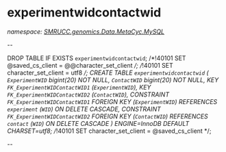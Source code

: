 ﻿# experimentwidcontactwid
_namespace: [SMRUCC.genomics.Data.MetaCyc.MySQL](./index.md)_

--
 
 DROP TABLE IF EXISTS `experimentwidcontactwid`;
 /*!40101 SET @saved_cs_client = @@character_set_client */;
 /*!40101 SET character_set_client = utf8 */;
 CREATE TABLE `experimentwidcontactwid` (
 `ExperimentWID` bigint(20) NOT NULL,
 `ContactWID` bigint(20) NOT NULL,
 KEY `FK_ExperimentWIDContactWID1` (`ExperimentWID`),
 KEY `FK_ExperimentWIDContactWID2` (`ContactWID`),
 CONSTRAINT `FK_ExperimentWIDContactWID1` FOREIGN KEY (`ExperimentWID`) REFERENCES `experiment` (`WID`) ON DELETE CASCADE,
 CONSTRAINT `FK_ExperimentWIDContactWID2` FOREIGN KEY (`ContactWID`) REFERENCES `contact` (`WID`) ON DELETE CASCADE
 ) ENGINE=InnoDB DEFAULT CHARSET=utf8;
 /*!40101 SET character_set_client = @saved_cs_client */;
 
 --




